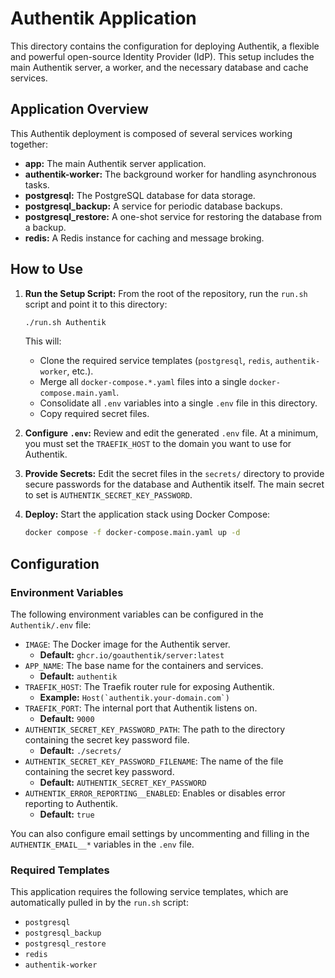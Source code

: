 # Authentik Application

This directory contains the configuration for deploying Authentik, a flexible and powerful open-source Identity Provider (IdP). This setup includes the main Authentik server, a worker, and the necessary database and cache services.

## Application Overview

This Authentik deployment is composed of several services working together:

- **app:** The main Authentik server application.
- **authentik-worker:** The background worker for handling asynchronous tasks.
- **postgresql:** The PostgreSQL database for data storage.
- **postgresql_backup:** A service for periodic database backups.
- **postgresql_restore:** A one-shot service for restoring the database from a backup.
- **redis:** A Redis instance for caching and message broking.

## How to Use

1.  **Run the Setup Script:** From the root of the repository, run the `run.sh` script and point it to this directory:
    ```bash
    ./run.sh Authentik
    ```
    This will:
    - Clone the required service templates (`postgresql`, `redis`, `authentik-worker`, etc.).
    - Merge all `docker-compose.*.yaml` files into a single `docker-compose.main.yaml`.
    - Consolidate all `.env` variables into a single `.env` file in this directory.
    - Copy required secret files.

2.  **Configure `.env`:** Review and edit the generated `.env` file. At a minimum, you must set the `TRAEFIK_HOST` to the domain you want to use for Authentik.

3.  **Provide Secrets:** Edit the secret files in the `secrets/` directory to provide secure passwords for the database and Authentik itself. The main secret to set is `AUTHENTIK_SECRET_KEY_PASSWORD`.

4.  **Deploy:** Start the application stack using Docker Compose:
    ```bash
    docker compose -f docker-compose.main.yaml up -d
    ```

## Configuration

### Environment Variables

The following environment variables can be configured in the `Authentik/.env` file:

- `IMAGE`: The Docker image for the Authentik server.
  - **Default:** `ghcr.io/goauthentik/server:latest`
- `APP_NAME`: The base name for the containers and services.
  - **Default:** `authentik`
- `TRAEFIK_HOST`: The Traefik router rule for exposing Authentik.
  - **Example:** ``Host(`authentik.your-domain.com`)``
- `TRAEFIK_PORT`: The internal port that Authentik listens on.
  - **Default:** `9000`
- `AUTHENTIK_SECRET_KEY_PASSWORD_PATH`: The path to the directory containing the secret key password file.
  - **Default:** `./secrets/`
- `AUTHENTIK_SECRET_KEY_PASSWORD_FILENAME`: The name of the file containing the secret key password.
  - **Default:** `AUTHENTIK_SECRET_KEY_PASSWORD`
- `AUTHENTIK_ERROR_REPORTING__ENABLED`: Enables or disables error reporting to Authentik.
  - **Default:** `true`

You can also configure email settings by uncommenting and filling in the `AUTHENTIK_EMAIL__*` variables in the `.env` file.

### Required Templates

This application requires the following service templates, which are automatically pulled in by the `run.sh` script:

- `postgresql`
- `postgresql_backup`
- `postgresql_restore`
- `redis`
- `authentik-worker`

